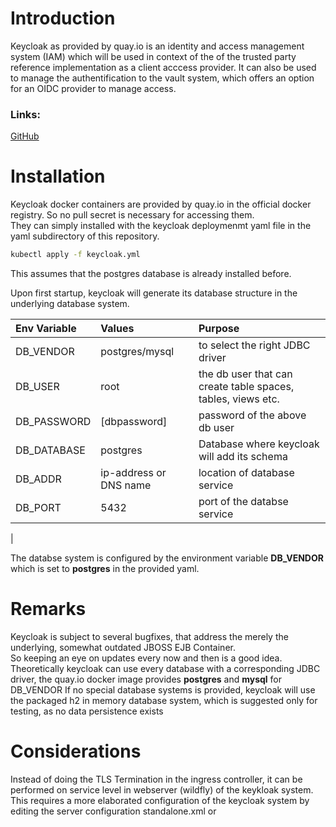 # Introduction  
Keycloak as provided by quay.io is an identity and access management system (IAM) which will be used in context of the of the trusted party reference implementation as a client acccess provider.
It can also be used to manage the authentification to the vault system, which offers an option for an OIDC provider to manage access.
### Links: 
[GitHub](https://github.com/keycloak/keycloak)

# Installation
Keycloak docker containers are provided by quay.io in the official docker registry. So no pull secret is necessary for accessing them.  
They can simply installed with the keycloak deploymenmt yaml file in the yaml subdirectory of this repository. 
``` bash
kubectl apply -f keycloak.yml
``` 
This assumes that the postgres database is already installed before.  

Upon first startup, keycloak will generate its database structure in the underlying database system.  

| Env Variable | Values | Purpose |
| :----------- | :----- | :----- |
| DB_VENDOR    | postgres/mysql | to select the right JDBC driver |
| DB_USER      | root   | the db user that can create table spaces, tables, views etc. |
| DB_PASSWORD  | [dbpassword] | password of the above db user |
| DB_DATABASE  | postgres | Database where keycloak will add its schema |
| DB_ADDR      | ip-address or DNS name | location of database service | 
| DB_PORT      | 5432 | port of the databse service |
|
 
The databse system is configured by the environment variable **DB_VENDOR** which is set to **postgres** in the provided yaml.  



# Remarks
Keycloak is subject to several bugfixes, that address the merely the underlying, somewhat outdated JBOSS EJB Container.  
So keeping an eye on updates every now and then is a good idea.  
Theoretically keycloak can use every database with a corresponding JDBC driver, the quay.io docker image provides **postgres** and **mysql** for DB_VENDOR
If no special database systems is provided, keycloak will use the packaged h2 in memory database system, which is suggested only for testing, as no data persistence exists
# Considerations
Instead of doing the TLS Termination in the ingress controller, it can be performed on service level in webserver (wildfly) of the keykloak system. This requires a more elaborated configuration of the keycloak system by editing the server configuration standalone.xml or 
